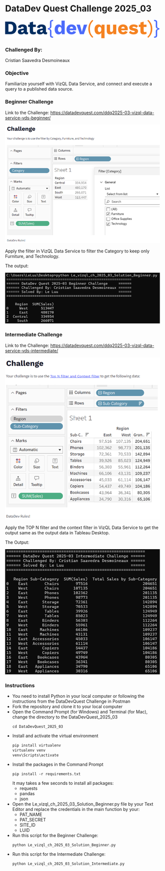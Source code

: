 # DataDev Quest Challenge 2025_03

![image](https://github.com/le-luu/DataDevQuest_2025_03/blob/main/img/logo.svg)

### Challenged By: 
Cristian Saavedra Desmoineaux

### Objective
Familiarize yourself with VizQL Data Service, and connect and execute a query to a published data source.

### Beginner Challenge

Link to the Challenge: https://datadevquest.com/ddq2025-03-vizql-data-service-vds-beginner/

![image](https://github.com/le-luu/DataDevQuest_2025_03/blob/main/img/2025_03_Beginner_Challenge.png)

Apply the filter in VizQL Data Service to filter the Category to keep only Furniture, and Technology.

The output:

![image](https://github.com/le-luu/DataDevQuest_2025_03/blob/main/img/2025_03_beginner_output.png)

### Intermediate Challenge

Link to the Challenge: https://datadevquest.com/ddq2025-03-vizql-data-service-vds-intermediate/

![image](https://github.com/le-luu/DataDevQuest_2025_03/blob/main/img/2025_03_Intermediate_Challenge.png)

Apply the TOP N filter and the context filter in VizQL Data Service to get the output same as the output data in Tableau Desktop.

The Output:

![image](img/2025_03_Intermediate_output.png)

### Instructions
- You need to install Python in your local computer or following the instructions from the DataDevQuest Challenge in Postman
- Fork the repository and clone it to your local computer
- Open the Command Prompt (for Windows) and Terminal (for Mac), change the directory to the DataDevQuest_2025_03
    ```
    cd DataDevQuest_2025_03
    ```
- Install and activate the virtual environment
    ```
    pip install virtualenv
    virtualenv venv
    venv\Scripts\activate
    ```    
- Install the packages in the Command Prompt
    ```
    pip install -r requirements.txt
    ```
    It may takes a few seconds to install all packages:
    - requests
    - pandas
    - json
- Open the Le_vizql_ch_2025_03_Solution_Beginner.py file by your Text Editor and replace the credentials in the main function by your:
    - PAT_NAME
    - PAT_SECRET
    - SITE_ID
    - LUID
- Run this script for the Beginner Challenge:
    ```
    python Le_vizql_ch_2025_03_Solution_Beginner.py
    ```
- Run this script for the Intermediate Challenge:
    ```
    python Le_vizql_ch_2025_03_Solution_Intermediate.py
    ```
